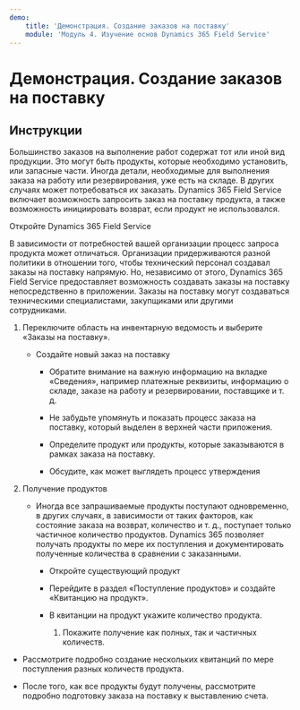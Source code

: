 ```yaml
---
demo:
    title: 'Демонстрация. Создание заказов на поставку'
    module: 'Модуль 4. Изучение основ Dynamics 365 Field Service'
---
```


# Демонстрация. Создание заказов на поставку

## Инструкции

Большинство заказов на выполнение работ содержат тот или иной вид продукции. Это могут быть продукты, которые необходимо установить, или запасные части. Иногда детали, необходимые для выполнения заказа на работу или резервирования, уже есть на складе. В других случаях может потребоваться их заказать. Dynamics 365 Field Service включает возможность запросить заказ на поставку продукта, а также возможность инициировать возврат, если продукт не использовался. 

 

Откройте Dynamics 365 Field Service 

 

В зависимости от потребностей вашей организации процесс запроса продукта может отличаться. Организации придерживаются разной политики в отношении того, чтобы технический персонал создавал заказы на поставку напрямую. Но, независимо от этого, Dynamics 365 Field Service предоставляет возможность создавать заказы на поставку непосредственно в приложении. Заказы на поставку могут создаваться техническими специалистами, закупщиками или другими сотрудниками. 

1. Переключите область на инвентарную ведомость и выберите «Заказы на поставку».

	- Создайте новый заказ на поставку

		- Обратите внимание на важную информацию на вкладке «Сведения», например платежные реквизиты, информацию о складе, заказе на работу и резервировании, поставщике и т. д. 

		- Не забудьте упомянуть и показать процесс заказа на поставку, который выделен в верхней части приложения. 

		- Определите продукт или продукты, которые заказываются в рамках заказа на поставку. 

		- Обсудите, как может выглядеть процесс утверждения

2. Получение продуктов

	- Иногда все запрашиваемые продукты поступают одновременно, в других случаях, в зависимости от таких факторов, как состояние заказа на возврат, количество и т. д., поступает только частичное количество продуктов. Dynamics 365 позволяет получать продукты по мере их поступления и документировать полученные количества в сравнении с заказанными. 

		- Откройте существующий продукт

		- Перейдите в раздел «Поступление продуктов» и создайте «Квитанцию на продукт».

		- В квитанции на продукт укажите количество продукта. 

			1. Покажите получение как полных, так и частичных количеств. 

- Рассмотрите подробно создание нескольких квитанций по мере поступления разных количеств продукта. 

- После того, как все продукты будут получены, рассмотрите подробно подготовку заказа на поставку к выставлению счета. 
